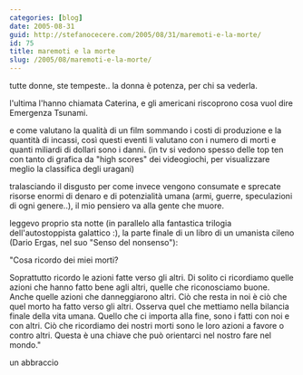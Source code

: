 ```yaml
---
categories: [blog]
date: 2005-08-31
guid: http://stefanocecere.com/2005/08/31/maremoti-e-la-morte/
id: 75
title: maremoti e la morte
slug: /2005/08/maremoti-e-la-morte/
---
```


tutte donne, ste tempeste.. la donna è potenza, per chi sa vederla.

l'ultima l'hanno chiamata Caterina, e gli americani riscoprono cosa vuol dire Emergenza Tsunami.

e come valutano la qualità di un film sommando i costi di produzione e la quantità di incassi, così questi eventi li valutano con i numero di morti e quanti miliardi di dollari sono i danni. (in tv si vedono spesso delle top ten con tanto di grafica da "high scores" dei videogiochi, per visualizzare meglio la classifica degli uragani)

tralasciando il disgusto per come invece vengono consumate e sprecate risorse enormi di denaro e di potenzialità umana (armi, guerre, speculazioni di ogni genere..), il mio pensiero va alla gente che muore.

leggevo proprio sta notte (in parallelo alla fantastica trilogia dell'autostoppista galattico :), la parte finale di un libro di un umanista cileno (Dario Ergas, nel suo "Senso del nonsenso"):

"Cosa ricordo dei miei morti?

Soprattutto ricordo le azioni fatte verso gli altri. Di solito ci ricordiamo quelle azioni che hanno fatto bene agli altri, quelle che riconosciamo buone. Anche quelle azioni che danneggiarono altri. Ciò che resta in noi è ciò che quel morto ha fatto verso gli altri. Osserva quel che mettiamo nella bilancia finale della vita umana. Quello che ci importa alla fine, sono i fatti con noi e con altri. Ciò che ricordiamo dei nostri morti sono le loro azioni a favore o contro altri. Questa è una chiave che può orientarci nel nostro fare nel mondo."

un abbraccio